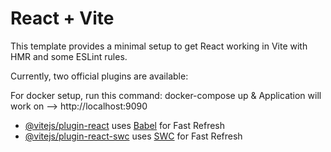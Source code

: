 # React + Vite

This template provides a minimal setup to get React working in Vite with HMR and some ESLint rules.

Currently, two official plugins are available:

For docker setup, run this command:  docker-compose up &
Application will work on --> http://localhost:9090


- [@vitejs/plugin-react](https://github.com/vitejs/vite-plugin-react/blob/main/packages/plugin-react/README.md) uses [Babel](https://babeljs.io/) for Fast Refresh
- [@vitejs/plugin-react-swc](https://github.com/vitejs/vite-plugin-react-swc) uses [SWC](https://swc.rs/) for Fast Refresh
